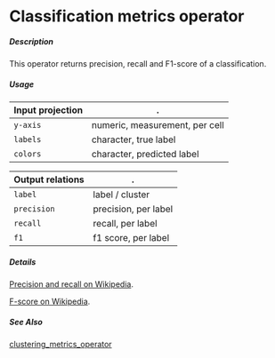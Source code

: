 # Classification metrics operator

##### Description

This operator returns precision, recall and F1-score of a classification.

##### Usage

Input projection|.
---|---
`y-axis`        | numeric, measurement, per cell
`labels`           | character, true label 
`colors`        | character, predicted label 

Output relations|.
---|---
`label`        | label / cluster
`precision`        | precision, per label
`recall`        | recall, per label
`f1`        | f1 score, per label

##### Details

[Precision and recall on Wikipedia](https://en.wikipedia.org/wiki/Precision_and_recall).

[F-score on Wikipedia](https://en.wikipedia.org/wiki/F-score).

##### See Also

[clustering_metrics_operator](https://github.com/tercen/clustering_metrics_operator)

